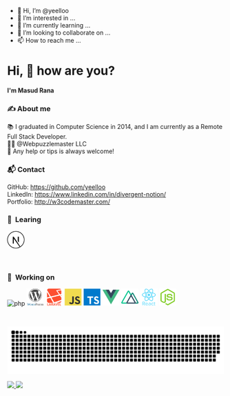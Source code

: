 - 👋 Hi, I’m @yeelloo
- 👀 I’m interested in ...
- 🌱 I’m currently learning ...
- 💞️ I’m looking to collaborate on ...
- 📫 How to reach me ...

# Hi, 👋 how are you?
#### I'm Masud Rana

### ✍️ About me

📚 I graduated in Computer Science in 2014, and I am currently as a Remote Full Stack Developer. <br>
👩‍💻 @Webpuzzlemaster LLC <br>
💬 Any help or tips is always welcome! <br>


### 📬 Contact

GitHub: https://github.com/yeelloo<br>
LinkedIn: https://www.linkedin.com/in/divergent-notion/<br>
Portfolio: http://w3codemaster.com/<br>

### <b>:brain: &nbsp;Learing</b></summary><br/>
<p align="left"> 
<img src="https://raw.githubusercontent.com/devicons/devicon/master/icons/nextjs/nextjs-line.svg" alt="nextjs" title="nextjs" width="40" height="40"/>
</p>
<br>

### <b>:brain: &nbsp;Working on</b></summary><br/>
<p align="left">
<img src="https://cdn.jsdelivr.net/gh/devicons/devicon/icons/php/php-plain.svg" alt="php" title="PHP" width="40" height="40"/>
<img src="https://raw.githubusercontent.com/devicons/devicon/master/icons/wordpress/wordpress-original.svg" alt="wordpress" width="40" height="40"/>
<img src="https://raw.githubusercontent.com/devicons/devicon/master/icons/laravel/laravel-plain-wordmark.svg" alt="laravel" width="40" height="40"/>
<img src="https://raw.githubusercontent.com/devicons/devicon/master/icons/javascript/javascript-original.svg" alt="javascript" title="JAVASCRIPT" width="40" height="40"/>
<img src="https://raw.githubusercontent.com/devicons/devicon/master/icons/typescript/typescript-original.svg" alt="typescript" width="40" height="40"/>
<img src="https://raw.githubusercontent.com/devicons/devicon/master/icons/vuejs/vuejs-original.svg" alt="vuejs" width="40" height="40"/>
<img src="https://raw.githubusercontent.com/devicons/devicon/master/icons/nuxtjs/nuxtjs-original.svg" alt="vnuxtjs" width="40" height="40"/>
<img src="https://raw.githubusercontent.com/devicons/devicon/master/icons/react/react-original-wordmark.svg" alt="react" width="40" height="40"/>
<img src="https://raw.githubusercontent.com/devicons/devicon/master/icons/nodejs/nodejs-original.svg" alt="react" width="40" height="40"/>
</p>
<br>

![Snake animation](https://github.com/carolandrade1/carolandrade1/blob/output/github-contribution-grid-snake.svg)

 <div>
  <a href="https://github.com/yeelloo">
  <img height="180em" src="https://github-readme-stats.vercel.app/api?username=yeelloo&show_icons=true&theme=default&include_all_commits=true&count_private=true"/>
  <img height="180em" src="https://github-readme-stats.vercel.app/api/top-langs/?username=yeelloo&layout=compact&langs_count=16&theme=default"/>
<div>

